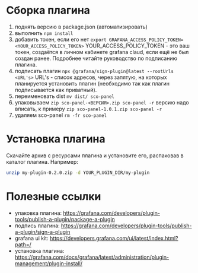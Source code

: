 # Сборка плагина

1. поднять версию в package.json (автоматизировать)
2. выполнить `npm install`
3. добавить токен, если его нет `export GRAFANA_ACCESS_POLICY_TOKEN=<YOUR_ACCESS_POLICY_TOKEN>`
   YOUR_ACCESS_POLICY_TOKEN - это ваш токен, создаётся в личном кабинете grafana claud, если ещё не был создан ранее. Подробнее читайте руководство по подписанию плагина.
4. подписать плагин `npx @grafana/sign-plugin@latest --rootUrls <URL's>`
   URL's - список адресов, через запятую, на которых планируется установить плагин (необходимо так как плагин подписывается как приватный).
5. переименовать dist `mv dist/ sco-panel`
6. упаковываем `zip sco-panel-<ВЕРСИЯ>.zip sco-panel -r`
   версию надо вписать, к примеру `zip sco-panel-1.0.1.zip sco-panel -r`
7. удаляем sco-panel `rm -fr sco-panel`

# Установка плагина

Скачайте архив с ресурсами плагина и установите его, распаковав в каталог плагина. Например:

```bash
unzip my-plugin-0.2.0.zip -d YOUR_PLUGIN_DIR/my-plugin
```

# Полезные ссылки

- упаковка плагина: https://grafana.com/developers/plugin-tools/publish-a-plugin/package-a-plugin
- подпись плагина: https://grafana.com/developers/plugin-tools/publish-a-plugin/sign-a-plugin
- grafana ui kit: https://developers.grafana.com/ui/latest/index.html?path=/
- установка плагина: https://grafana.com/docs/grafana/latest/administration/plugin-management/plugin-install/
